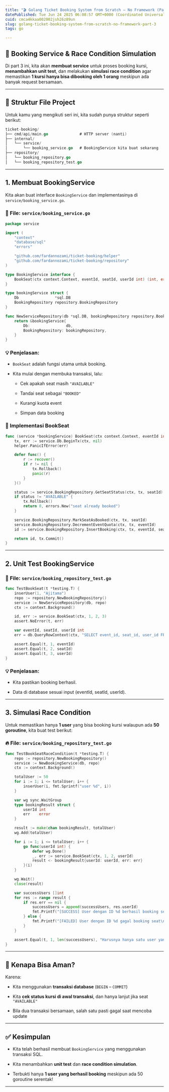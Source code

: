 ```yaml
---
title: "🎬 Golang Ticket Booking System from Scratch – No Framework (Part 3)"
datePublished: Tue Jun 24 2025 06:08:57 GMT+0000 (Coordinated Universal Time)
cuid: cmca4kkaa002002jsh26z89un
slug: golang-ticket-booking-system-from-scratch-no-framework-part-3
tags: go

---
```


## 🧠 Booking Service & Race Condition Simulation

Di part 3 ini, kita akan **membuat service** untuk proses booking kursi, **menambahkan unit test**, dan melakukan **simulasi race condition** agar memastikan **1 kursi hanya bisa dibooking oleh 1 orang** meskipun ada banyak request bersamaan.

---

## 🔧 Struktur File Project

Untuk kamu yang mengikuti seri ini, kita sudah punya struktur seperti berikut:

```go
ticket-booking/
├── cmd/api/main.go              # HTTP server (nanti)
├── internal/
│   └── service/
│       └── booking_service.go   # BookingService kita buat sekarang
├── repository/
│   └── booking_repository.go
│   └── booking_repository_test.go
```

---

## 1\. Membuat BookingService

Kita akan buat interface `BookingService` dan implementasinya di `service/booking_service.go`.

### 🔨 File: `service/booking_service.go`

```go
package service

import (
	"context"
	"database/sql"
	"errors"

	"github.com/fardannozami/ticket-booking/helper"
	"github.com/fardannozami/ticket-booking/repository"
)

type BookingService interface {
	BookSeat(ctx context.Context, eventId, seatId, userId int) (int, error)
}

type bookingService struct {
	Db                *sql.DB
	BookingRepository repository.BookingRepository
}

func NewServiceRepository(db *sql.DB, bookingRepository repository.BookingRepository) BookingService {
	return &bookingService{
		Db:                db,
		BookingRepository: bookingRepository,
	}
}
```

### 💡 Penjelasan:

* `BookSeat` adalah fungsi utama untuk booking.
    
* Kita mulai dengan membuka transaksi, lalu:
    
    * Cek apakah seat masih `"AVAILABLE"`
        
    * Tandai seat sebagai `"BOOKED"`
        
    * Kurangi kuota event
        
    * Simpan data booking
        

### 🧠 Implementasi BookSeat

```go
func (service *bookingService) BookSeat(ctx context.Context, eventId int, seatId int, userId int) (int, error) {
	tx, err := service.Db.BeginTx(ctx, nil)
	helper.PanicIfError(err)

	defer func() {
		r := recover()
		if r != nil {
			tx.Rollback()
			panic(r)
		}
	}()

	status := service.BookingRepository.GetSeatStatus(ctx, tx, seatId)
	if status != "AVAILABLE" {
		tx.Rollback()
		return 0, errors.New("seat already booked")
	}

	service.BookingRepository.MarkSeatAsBooked(ctx, tx, seatId)
	service.BookingRepository.DecrementEventQuota(ctx, tx, eventId)
	id := service.BookingRepository.InsertBooking(ctx, tx, eventId, seatId, userId)

	return id, tx.Commit()
}
```

---

## 2\. Unit Test BookingService

### 🧪 File: `service/booking_repository_test.go`

```go
func TestBookSeat(t *testing.T) {
	inserUser(1, "Ajitama")
	repo := repository.NewBookingRepository()
	service := NewServiceRepository(db, repo)
	ctx := context.Background()

	id, err := service.BookSeat(ctx, 1, 2, 3)
	assert.NoError(t, err)

	var eventId, seatId, userId int
	err = db.QueryRowContext(ctx, "SELECT event_id, seat_id, user_id FROM bookings WHERE id = ?", id).Scan(&eventId, &seatId, &userId)

	assert.Equal(t, 1, eventId)
	assert.Equal(t, 2, seatId)
	assert.Equal(t, 3, userId)
}
```

### 💡 Penjelasan:

* Kita pastikan booking berhasil.
    
* Data di database sesuai input (eventId, seatId, userId).
    

---

## 3\. Simulasi Race Condition

Untuk memastikan hanya **1 user** yang bisa booking kursi walaupun ada **50 goroutine**, kita buat test berikut:

### 🔥 File: `service/booking_repository_test.go`

```go
func TestBookSeatRaceCondition(t *testing.T) {
	repo := repository.NewBookingRepository()
	service := NewBookingService(db, repo)
	ctx := context.Background()

	totalUser := 50
	for i := 1; i <= totalUser; i++ {
		inserUser(i, fmt.Sprintf("user %d", i))
	}

	var wg sync.WaitGroup
	type bookingResult struct {
		userId int
		err    error
	}

	result := make(chan bookingResult, totalUser)
	wg.Add(totalUser)

	for i := 1; i <= totalUser; i++ {
		go func(userId int) {
			defer wg.Done()
			_, err := service.BookSeat(ctx, 1, 2, userId)
			result <- bookingResult{userId: userId, err: err}
		}(i)
	}

	wg.Wait()
	close(result)

	var successUsers []int
	for res := range result {
		if res.err == nil {
			successUsers = append(successUsers, res.userId)
			fmt.Printf("[SUCCESS] User dengan ID %d berhasil booking seat\n", res.userId)
		} else {
			fmt.Printf("[FAILED] User dengan ID %d gagal booking seat\n", res.userId)
		}
	}

	assert.Equal(t, 1, len(successUsers), "Harusnya hanya satu user yang berhasil booking")
}
```

---

## 🧠 Kenapa Bisa Aman?

Karena:

* Kita menggunakan **transaksi database** (`BEGIN` – `COMMIT`)
    
* Kita **cek status kursi di awal transaksi**, dan hanya lanjut jika seat `"AVAILABLE"`
    
* Bila dua transaksi bersamaan, salah satu pasti gagal saat mencoba update
    

---

## ✅ Kesimpulan

* Kita telah berhasil membuat `BookingService` yang menggunakan transaksi SQL.
    
* Kita menambahkan **unit test** dan **race condition simulation**.
    
* Terbukti hanya **1 user yang berhasil booking** meskipun ada 50 goroutine serentak!
    

---